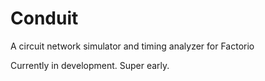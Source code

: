 # Conduit
A circuit network simulator and timing analyzer for Factorio

Currently in development. Super early.
